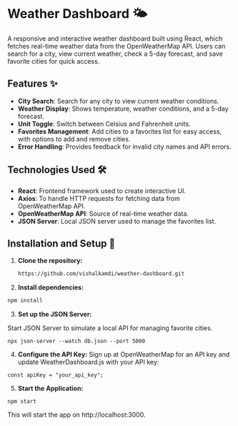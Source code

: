 # Weather Dashboard 🌤️

A responsive and interactive weather dashboard built using React, which fetches real-time weather data from the OpenWeatherMap API. Users can search for a city, view current weather, check a 5-day forecast, and save favorite cities for quick access.

## Features ✨

- **City Search**: Search for any city to view current weather conditions.
- **Weather Display**: Shows temperature, weather conditions, and a 5-day forecast.
- **Unit Toggle**: Switch between Celsius and Fahrenheit units.
- **Favorites Management**: Add cities to a favorites list for easy access, with options to add and remove cities.
- **Error Handling**: Provides feedback for invalid city names and API errors.

## Technologies Used 🛠️

- **React**: Frontend framework used to create interactive UI.
- **Axios**: To handle HTTP requests for fetching data from OpenWeatherMap API.
- **OpenWeatherMap API**: Source of real-time weather data.
- **JSON Server**: Local JSON server used to manage the favorites list.

## Installation and Setup 🚀

1. **Clone the repository:**

   ```bash
   https://github.com/vishalkamdi/weather-dashboard.git
   ```

2. **Install dependencies:**

```bash
npm install
```

3. **Set up the JSON Server:**

Start JSON Server to simulate a local API for managing favorite cities.

```
npx json-server --watch db.json --port 5000
```

4. **Configure the API Key:**
   Sign up at OpenWeatherMap for an API key and update WeatherDashboard.js with your API key:

```
const apiKey = "your_api_key";
```

5. **Start the Application:**

```
npm start
```

This will start the app on http://localhost:3000.
